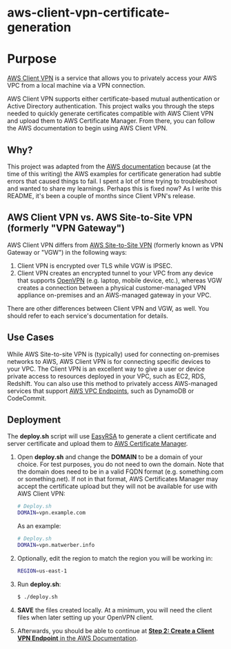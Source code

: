 # aws-client-vpn-certificate-generation

# Purpose

[AWS Client VPN](https://docs.aws.amazon.com/vpn/latest/clientvpn-admin/what-is.html) is a service that allows you to privately access your AWS VPC from a local machine via a VPN connection. 

AWS Client VPN supports either certificate-based mutual authentication or Active Directory authentication. This project walks you through the steps needed to quickly generate certificates compatible with AWS Client VPN and upload them to AWS Certificate Manager. From there, you can follow the AWS documentation to begin using AWS Client VPN.

## Why?

This project was adapted from the [AWS documentation](https://docs.aws.amazon.com/vpn/latest/clientvpn-admin/authentication-authrization.html#mutual) because (at the time of this writing) the AWS examples for certificate generation had subtle errors that caused things to fail. I spent a lot of time trying to troubleshoot and wanted to share my learnings. Perhaps this is fixed now? As I write this README, it's been a couple of months since Client VPN's release.

## AWS Client VPN vs. AWS Site-to-Site VPN (formerly "VPN Gateway")

AWS Client VPN differs from [AWS Site-to-Site VPN](https://docs.aws.amazon.com/vpn/latest/s2svpn/VPC_VPN.html) (formerly known as VPN Gateway or "VGW") in the following ways:

1. Client VPN is encrypted over TLS while VGW is IPSEC.
2. Client VPN creates an encrypted tunnel to your VPC from any device that supports [OpenVPN](https://en.wikipedia.org/wiki/OpenVPN) (e.g. laptop, mobile device, etc.), whereas VGW creates a connection between a physical customer-managed VPN appliance on-premises and an AWS-managed gateway in your VPC.

There are other differences between Client VPN and VGW, as well. You should refer to each service's documentation for details.

## Use Cases

While AWS Site-to-site VPN is (typically) used for connecting on-premises networks to AWS, AWS Client VPN is for connecting specific devices to your VPC. The Client VPN is an excellent way to give a user or device private access to resources deployed in your VPC, such as EC2, RDS, Redshift. You can also use this method to privately access AWS-managed services that support [AWS VPC Endpoints](https://docs.aws.amazon.com/vpc/latest/userguide/vpc-endpoints.html), such as DynamoDB or CodeCommit.


## Deployment

The **deploy.sh** script will use [EasyRSA](https://github.com/OpenVPN/easy-rsa) to generate a client certificate and server certificate and upload them to [AWS Certificate Manager](https://aws.amazon.com/certificate-manager/).  

1. Open **deploy.sh** and change the **DOMAIN** to be a domain of your choice. For test purposes, you do not need to own the domain. Note that the domain does need to be in a valid FQDN format (e.g. something.com or something.net). If not in that format, AWS Certificates Manager may accept the certificate upload but they will not be available for use with AWS Client VPN:

    ```sh
    # Deploy.sh
    DOMAIN=vpn.example.com
    ```

    As an example:
    
    ```sh
    # Deploy.sh
    DOMAIN=vpn.matwerber.info
    ```

2. Optionally, edit the region to match the region you will be working in:

    ```sh
    REGION=us-east-1
    ```

3. Run **deploy.sh**:

    ```sh
    $ ./deploy.sh
    ```

4. **SAVE** the files created locally. At a minimum, you will need the client files when later setting up your OpenVPN client.

5. Afterwards, you should be able to continue at [**Step 2: Create a Client VPN Endpoint** in the AWS Documentation](https://docs.aws.amazon.com/vpn/latest/clientvpn-admin/cvpn-getting-started.html#cvpn-getting-started-endpoint). 
